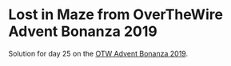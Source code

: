 # Lost in Maze from OverTheWire Advent Bonanza 2019

Solution for day 25 on the [OTW Advent Bonanza 2019](https://advent2019.overthewire.org/).
